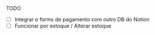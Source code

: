 TODO

- [ ] Integrar o forms de pagamento com outro DB do Notion
- [ ] Funcionar por estoque / Alterar estoque
